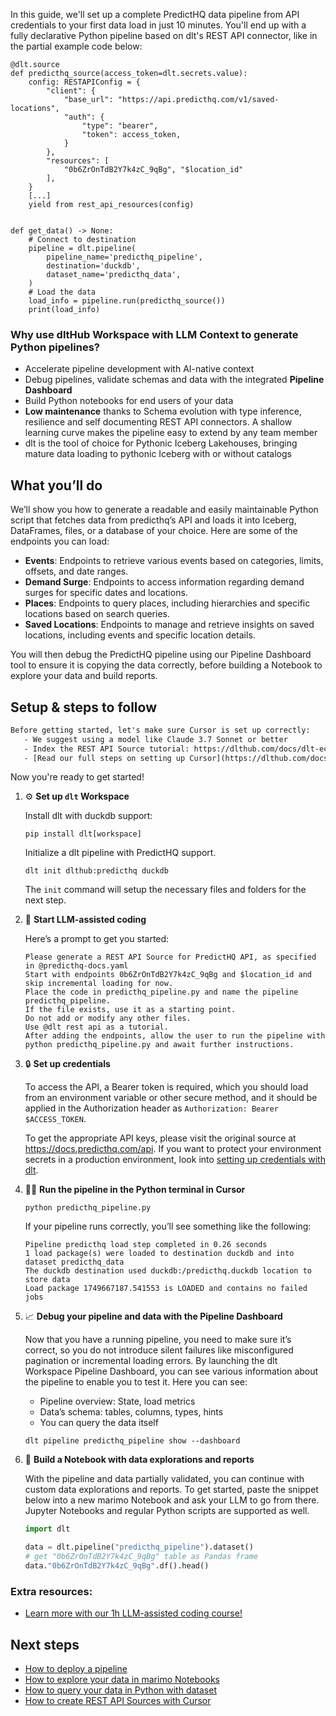 In this guide, we'll set up a complete PredictHQ data pipeline from API credentials to your first data load in just 10 minutes. You'll end up with a fully declarative Python pipeline based on dlt's REST API connector, like in the partial example code below:

```python-outcome
@dlt.source
def predicthq_source(access_token=dlt.secrets.value):
    config: RESTAPIConfig = {
        "client": {
            "base_url": "https://api.predicthq.com/v1/saved-locations",
            "auth": {
                "type": "bearer",
                "token": access_token,
            }
        },
        "resources": [
            "0b6ZrOnTdB2Y7k4zC_9qBg", "$location_id"
        ],
    }
    [...]
    yield from rest_api_resources(config)


def get_data() -> None:
    # Connect to destination
    pipeline = dlt.pipeline(
        pipeline_name='predicthq_pipeline',
        destination='duckdb',
        dataset_name='predicthq_data', 
    )
    # Load the data
    load_info = pipeline.run(predicthq_source())
    print(load_info) 
```

### Why use dltHub Workspace with LLM Context to generate Python pipelines?

- Accelerate pipeline development with AI-native context
- Debug pipelines, validate schemas and data with the integrated **Pipeline Dashboard**
- Build Python notebooks for end users of your data
- **Low maintenance** thanks to Schema evolution with type inference, resilience and self documenting REST API connectors. A shallow learning curve makes the pipeline easy to extend by any team member
- dlt is the tool of choice for Pythonic Iceberg Lakehouses, bringing mature data loading to pythonic Iceberg with or without catalogs

## What you’ll do

We’ll show you how to generate a readable and easily maintainable Python script that fetches data from predicthq’s API and loads it into Iceberg, DataFrames, files, or a database of your choice. Here are some of the endpoints you can load:

- **Events**: Endpoints to retrieve various events based on categories, limits, offsets, and date ranges.
- **Demand Surge**: Endpoints to access information regarding demand surges for specific dates and locations.
- **Places**: Endpoints to query places, including hierarchies and specific locations based on search queries.
- **Saved Locations**: Endpoints to manage and retrieve insights on saved locations, including events and specific location details.

You will then debug the PredictHQ pipeline using our Pipeline Dashboard tool to ensure it is copying the data correctly, before building a Notebook to explore your data and build reports.

## Setup & steps to follow

```default
Before getting started, let's make sure Cursor is set up correctly:
   - We suggest using a model like Claude 3.7 Sonnet or better
   - Index the REST API Source tutorial: https://dlthub.com/docs/dlt-ecosystem/verified-sources/rest_api/ and add it to context as **@dlt rest api**
   - [Read our full steps on setting up Cursor](https://dlthub.com/docs/dlt-ecosystem/llm-tooling/cursor-restapi#23-configuring-cursor-with-documentation)
```

Now you're ready to get started!

1. ⚙️ **Set up `dlt` Workspace**
    
    Install dlt with duckdb support:
    ```shell
    pip install dlt[workspace]
    ```

    Initialize a dlt pipeline with PredictHQ support.
    ```shell
    dlt init dlthub:predicthq duckdb
    ```

    The `init` command will setup the necessary files and folders for the next step.
    
2. 🤠 **Start LLM-assisted coding**
    
    Here’s a prompt to get you started:
    
    ```prompt
    Please generate a REST API Source for PredictHQ API, as specified in @predicthq-docs.yaml 
    Start with endpoints 0b6ZrOnTdB2Y7k4zC_9qBg and $location_id and skip incremental loading for now. 
    Place the code in predicthq_pipeline.py and name the pipeline predicthq_pipeline. 
    If the file exists, use it as a starting point. 
    Do not add or modify any other files. 
    Use @dlt rest api as a tutorial. 
    After adding the endpoints, allow the user to run the pipeline with python predicthq_pipeline.py and await further instructions.
    ```

    
3. 🔒 **Set up credentials** 
    
    To access the API, a Bearer token is required, which you should load from an environment variable or other secure method, and it should be applied in the Authorization header as `Authorization: Bearer $ACCESS_TOKEN`.
    
    To get the appropriate API keys, please visit the original source at https://docs.predicthq.com/api.
    If you want to protect your environment secrets in a production environment, look into [setting up credentials with dlt](https://dlthub.com/docs/walkthroughs/add_credentials).
    
4. 🏃‍♀️ **Run the pipeline in the Python terminal in Cursor**
    
    ```shell
    python predicthq_pipeline.py
    ```
    
    If your pipeline runs correctly, you’ll see something like the following:
    
    ```shell
    Pipeline predicthq load step completed in 0.26 seconds
    1 load package(s) were loaded to destination duckdb and into dataset predicthq_data
    The duckdb destination used duckdb:/predicthq.duckdb location to store data
    Load package 1749667187.541553 is LOADED and contains no failed jobs
    ```
    
5. 📈 **Debug your pipeline and data with the Pipeline Dashboard**

    Now that you have a running pipeline, you need to make sure it’s correct, so you do not introduce silent failures like misconfigured pagination or incremental loading errors. By launching the dlt Workspace Pipeline Dashboard, you can see various information about the pipeline to enable you to test it. Here you can see:
    - Pipeline overview: State, load metrics
    - Data’s schema: tables, columns, types, hints
    - You can query the data itself
    
    ```shell
    dlt pipeline predicthq_pipeline show --dashboard
    ```
    
6. 🐍 **Build a Notebook with data explorations and reports**

    With the pipeline and data partially validated, you can continue with custom data explorations and reports. To get started, paste the snippet below into a new marimo Notebook and ask your LLM to go from there. Jupyter Notebooks and regular Python scripts are supported as well.

    
    ```python
    import dlt

   data = dlt.pipeline("predicthq_pipeline").dataset()
   # get "0b6ZrOnTdB2Y7k4zC_9qBg" table as Pandas frame
   data."0b6ZrOnTdB2Y7k4zC_9qBg".df().head()
    ```

### Extra resources:

- [Learn more with our 1h LLM-assisted coding course!](https://www.youtube.com/watch?v=GGid70rnJuM)

## Next steps

- [How to deploy a pipeline](https://dlthub.com/docs/walkthroughs/deploy-a-pipeline)
- [How to explore your data in marimo Notebooks](https://dlthub.com/docs/general-usage/dataset-access/marimo)
- [How to query your data in Python with dataset](https://dlthub.com/docs/general-usage/dataset-access/dataset)
- [How to create REST API Sources with Cursor](https://dlthub.com/docs/dlt-ecosystem/llm-tooling/cursor-restapi)